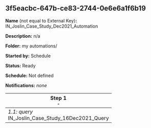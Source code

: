 ## 3f5eacbc-647b-ce83-2744-0e6e6a1f6b19

**Name** (not equal to External Key)**:** IN_Joslin_Case_Study_Dec2021_Automation

**Description:** n/a

**Folder:** my automations/

**Started by:** Schedule

**Status:** Ready

**Schedule:** Not defined

**Notifications:** _none_


| Step 1<br>_<small>-</small>_ |
| --- |
| _1.1: query_<br>IN_Joslin_Case_Study_16Dec2021_Query |
